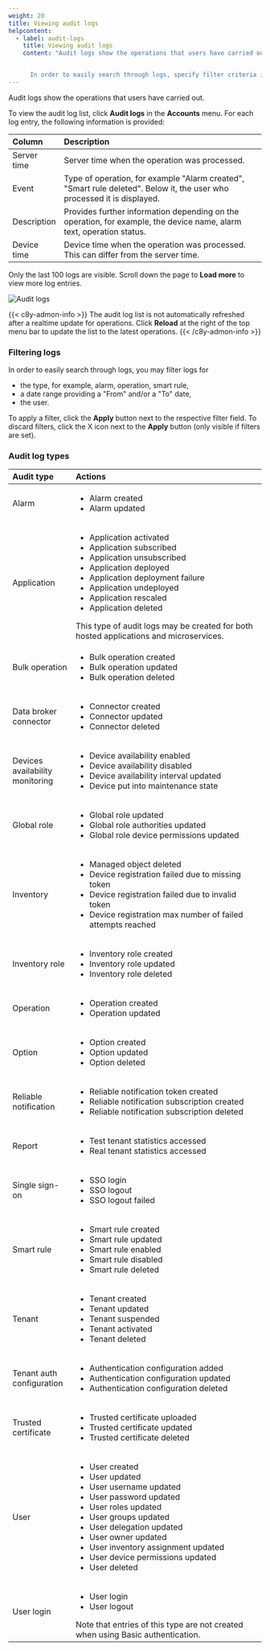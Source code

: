 ```yaml
---
weight: 20
title: Viewing audit logs
helpcontent:
  - label: audit-logs
    title: Viewing audit logs
    content: "Audit logs show the operations that users have carried out.


      In order to easily search through logs, specify filter criteria in the top bar for type, date range or user and apply them."
---
```


Audit logs show the operations that users have carried out.

To view the audit log list, click **Audit logs** in the **Accounts** menu. For each log entry, the following information is provided:

<table>
<colgroup>
<col style="width: 15%;">
<col style="width: 85%;">
</colgroup>
<thead>
<tr>
<th align="left">Column</th>
<th align="left">Description</th>
</tr>
</thead>

<tbody>
<tr>
<td align="left">Server time</td>
<td align="left">Server time when the operation was processed.</td>
</tr>

<tr>
<td align="left">Event</td>
<td align="left">Type of operation, for example "Alarm created", "Smart rule deleted". Below it, the user who processed it is displayed.</td>
</tr>

<tr>
<td align="left">Description</td>
<td align="left">Provides further information depending on the operation, for example, the device name, alarm text, operation status.</td>
</tr>

<tr>
<td align="left">Device time</td>
<td align="left">Device time when the operation was processed. This can differ from the server time.</td>
</tr>
</tbody>
</table>

Only the last 100 logs are visible. Scroll down the page to **Load more** to view more log entries.

![Audit logs](/images/users-guide/Administration/admin-audit-logs.png)

{{< c8y-admon-info >}}
The audit log list is not automatically refreshed after a realtime update for operations. Click **Reload** at the right of the top menu bar to update the list to the latest operations.
{{< /c8y-admon-info >}}

### Filtering logs

In order to easily search through logs, you may filter logs for

 - the type, for example, alarm, operation, smart rule,
 - a date range providing a "From" and/or a "To" date,
 - the user.

To apply a filter, click the **Apply** button next to the respective filter field. To discard filters, click the X icon next to the **Apply** button (only visible if filters are set).

### Audit log types

<table>
<colgroup>
<col style="width: 25%;">
<col style="width: 75%;">
</colgroup>

<thead>
<tr>
<th align="left">Audit type</th>
<th align="left">Actions</th>
</tr>
</thead>

<tbody>

<tr>
<td align="left">Alarm</td>
<td align="left"><ul>
<li>Alarm created</li>
<li>Alarm updated</li>
</ul></td>
</tr>

<tr>
<td align="left">Application</td>
<td align="left"><ul>
<li>Application activated</li>
<li>Application subscribed</li>
<li>Application unsubscribed</li>
<li>Application deployed</li>
<li>Application deployment failure</li>
<li>Application undeployed</li>
<li>Application rescaled</li>
<li>Application deleted</li>
</ul>
This type of audit logs may be created for both hosted applications and microservices.
</td>
</tr>

<tr>
<td align="left">Bulk operation</td>
<td align="left"><ul>
<li>Bulk operation created</li>
<li>Bulk operation updated</li>
<li>Bulk operation deleted</li>
</ul></td>
</tr>

<tr>
<td align="left">Data broker connector</td>
<td align="left"><ul>
<li>Connector created</li>
<li>Connector updated</li>
<li>Connector deleted</li>
</ul></td>
</tr>

<tr>
<td align="left">Devices availability monitoring</td>
<td align="left"><ul>
<li>Device availability enabled</li>
<li>Device availability disabled</li>
<li>Device availability interval updated</li>
<li>Device put into maintenance state</li>
</ul></td>
</tr>

<tr>
<td align="left">Global role</td>
<td align="left"><ul>
<li>Global role updated</li>
<li>Global role authorities updated</li>
<li>Global role device permissions updated</li>
</ul></td>
</tr>

<tr>
<td align="left">Inventory</td>
<td align="left"><ul>
<li>Managed object deleted</li>
<li>Device registration failed due to missing token</li>
<li>Device registration failed due to invalid token</li>
<li>Device registration max number of failed attempts reached</li>
</ul></td>
</tr>

<tr>
<td align="left">Inventory role</td>
<td align="left"><ul>
<li>Inventory role created</li>
<li>Inventory role updated</li>
<li>Inventory role deleted</li>
</ul></td>
</tr>

<tr>
<td align="left">Operation</td>
<td align="left"><ul>
<li>Operation created</li>
<li>Operation updated</li>
</ul></td>
</tr>

<tr>
<td align="left">Option</td>
<td align="left"><ul>
<li>Option created</li>
<li>Option updated</li>
<li>Option deleted</li>
</ul></td>
</tr>

<tr>
<td align="left">Reliable notification</td>
<td align="left"><ul>
<li>Reliable notification token created</li>
<li>Reliable notification subscription created</li>
<li>Reliable notification subscription deleted</li>
</ul></td>
</tr>

<tr>
<td align="left">Report</td>
<td align="left"><ul>
<li>Test tenant statistics accessed</li>
<li>Real tenant statistics accessed</li>
</ul></td>
</tr>

<tr>
<td align="left">Single sign-on</td>
<td align="left"><ul>
<li>SSO login</li>
<li>SSO logout</li>
<li>SSO logout failed</li>
</ul></td>
</tr>

<tr>
<td align="left">Smart rule</td>
<td align="left"><ul>
<li>Smart rule created</li>
<li>Smart rule updated</li>
<li>Smart rule enabled</li>
<li>Smart rule disabled</li>
<li>Smart rule deleted</li>
</ul></td>
</tr>

<tr>
<td align="left">Tenant</td>
<td align="left"><ul>
<li>Tenant created</li>
<li>Tenant updated</li>
<li>Tenant suspended</li>
<li>Tenant activated</li>
<li>Tenant deleted</li>
</ul></td>
</tr>

<tr>
<td align="left">Tenant auth configuration</td>
<td align="left"><ul>
<li>Authentication configuration added</li>
<li>Authentication configuration updated</li>
<li>Authentication configuration deleted</li>
</ul></td>
</tr>

<tr>
<td align="left">Trusted certificate</td>
<td align="left"><ul>
<li>Trusted certificate uploaded</li>
<li>Trusted certificate updated</li>
<li>Trusted certificate deleted</li>
</ul></td>
</tr>

<tr>
<td align="left">User</td>
<td align="left"><ul>
<li>User created</li>
<li>User updated</li>
<li>User username updated</li>
<li>User password updated</li>
<li>User roles updated</li>
<li>User groups updated</li>
<li>User delegation updated</li>
<li>User owner updated</li>
<li>User inventory assignment updated</li>
<li>User device permissions updated</li>
<li>User deleted</li>
</ul></td>
</tr>

<tr>
<td align="left">User login</td>
<td align="left"><ul>
<li>User login</li>
<li>User logout</li>
</ul>
Note that entries of this type are not created when using Basic authentication.
</td>
</tr>

</tbody>
</table>
